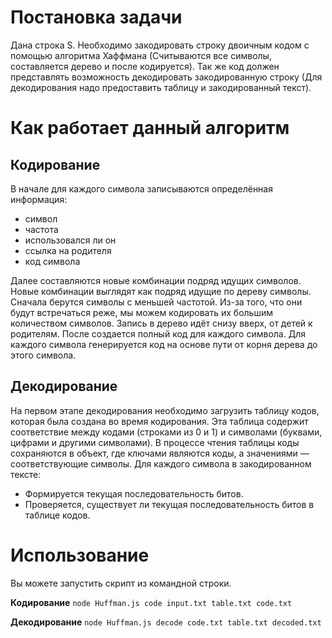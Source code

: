 # Постановка задачи
Дана строка S.
Необходимо закодировать строку двоичным кодом с помощью алгоритма Хаффмана
(Считываются все символы, составляется дерево и после кодируется).
Так же код должен представлять возможность декодировать закодированную строку
(Для декодирования надо предоставить таблицу и закодированный текст).
# Как работает данный алгоритм
## Кодирование
В начале для каждого символа записываются определённая информация:
- символ
- частота
- использовался ли он
- ссылка на родителя
- код символа

Далее составляются новые комбинации подряд идущих символов.
Новые комбинации выглядят как подряд идущие по дереву символы.
Сначала берутся символы с меньшей частотой. Из-за того, что они будут встречаться реже, мы можем кодировать их большим количеством символов.
Запись в дерево идёт снизу вверх, от детей к родителям.
После создается полный код для каждого символа.
Для каждого символа генерируется код на основе пути от корня дерева до этого символа.
## Декодирование
На первом этапе декодирования необходимо загрузить таблицу кодов, которая была создана во время кодирования. Эта таблица содержит соответствие между кодами (строками из 0 и 1) и символами (буквами, цифрами и другими символами).
В процессе чтения таблицы коды сохраняются в объект, где ключами являются коды, а значениями — соответствующие символы.
Для каждого символа в закодированном тексте:
- Формируется текущая последовательность битов.
- Проверяется, существует ли текущая последовательность битов в таблице кодов.
# Использование
Вы можете запустить скрипт из командной строки.

**Кодирование**
`node Huffman.js code input.txt table.txt code.txt`

**Декодирование**
`node Huffman.js decode code.txt table.txt decoded.txt`
